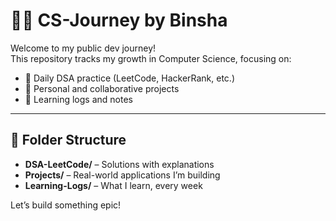 # 👩‍💻 CS-Journey by Binsha

Welcome to my public dev journey!  
This repository tracks my growth in Computer Science, focusing on:

- 🚀 Daily DSA practice (LeetCode, HackerRank, etc.)
- 🔨 Personal and collaborative projects
- 🧠 Learning logs and notes

---

## 📁 Folder Structure

- **DSA-LeetCode/** – Solutions with explanations
- **Projects/** – Real-world applications I’m building
- **Learning-Logs/** – What I learn, every week

Let’s build something epic!

